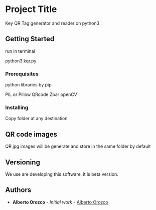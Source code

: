# Project Title

Key QR Tag generator and reader on python3

## Getting Started


run in terminal

python3 kqr.py

### Prerequisites

python libraries by pip

PIL or Pillow
QRcode
Zbar
openCV


### Installing

Copy folder at any destination


## QR code images 

QR jpg images will be generate and store in the same folder by default


## Versioning

We use are developing this software, it is beta version. 

## Authors

* **Alberto Orozco** - *Initial work* - [Alberto Orozco](https://github.com/albertoorozco2)


